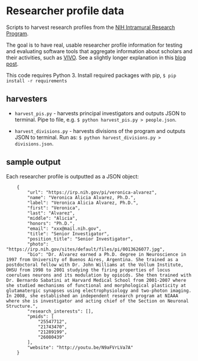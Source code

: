 # Researcher profile data

Scripts to harvest research profiles from the [NIH Intramural Research Program](https://irp.nih.gov/our-research/principal-investigators).

The goal is to have real, usable researcher profile information for testing and evaluating software tools that aggregate information about scholars and their activities, such as [VIVO](http://vivoweb.org). See a slightly longer explanation in this [blog post](http://lawlesst.github.io/notebook/researcher-profile-data.html).

This code requires Python 3. Install required packages with pip, `$ pip install -r requirements`

## harvesters

* `harvest_pis.py` - harvests principal investigators and outputs JSON to terminal. Pipe to file, e.g. `$ python harvest_pis.py > people.json`.

* `harvest_divisions.py` - harvests divisions of the program and outputs JSON to terminal. Run as: `$ python harvest_divisions.py > divisions.json`.


## sample output

Each researcher profile is outputted as a JSON object:

```
    {
        "url": "https://irp.nih.gov/pi/veronica-alvarez",
        "name": "Veronica Alicia Alvarez, Ph.D.",
        "label": "Veronica Alicia Alvarez, Ph.D.",
        "first": "Veronica",
        "last": "Alvarez",
        "middle": "Alicia",
        "honors": "Ph.D.",
        "email": "xxx@mail.nih.gov",
        "title": "Senior Investigator",
        "position_title": "Senior Investigator",
        "photo": "https://irp.nih.gov/sites/default/files/pi/0013626077.jpg",
        "bio": "Dr. Alvarez earned a Ph.D. degree in Neuroscience in 1997 from University of Buenos Aires, Argentina. She trained as a postdoctoral fellow with Dr. John Williams at the Vollum Institute, OHSU from 1998 to 2001 studying the firing properties of locus coerulues neurons and its modulation by opioids. She then trained with Dr. Bernardo Sabatini at Harvard Medical School from 2001-2007 where she studied mechanisms of functional and morphological plasticity at glutamatergic synapses using electrophysiology and two-photon imaging. In 2008, she established an independent research program at NIAAA where she is investigator and acting chief of the Section on Neuronal Structure.",
        "research_interests": [],
        "pmids": [
            "25547712",
            "21743470",
            "21289199",
            "26080439"
        ],
        "website": "http://youtu.be/N9aFVrLVa7A"
    }
```
